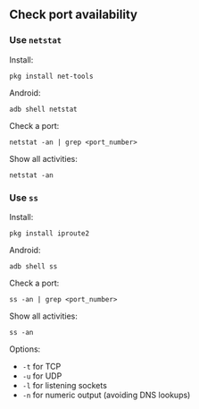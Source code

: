 ## Check port availability
### Use `netstat`
Install:
```
pkg install net-tools
```
Android:
```
adb shell netstat
```
Check a port:
```
netstat -an | grep <port_number>
```
Show all activities:
```
netstat -an
```
### Use `ss`
Install:
```
pkg install iproute2
```
Android:
```
adb shell ss
```
Check a port:
```
ss -an | grep <port_number>
```
Show all activities:
```
ss -an
```
Options:
- `-t` for TCP
- `-u` for UDP
- `-l` for listening sockets
- `-n` for numeric output (avoiding DNS lookups)